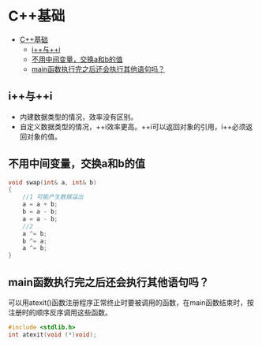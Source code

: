 # C++基础

- [C++基础](#c基础)
  - [i++与++i](#i与i)
  - [不用中间变量，交换a和b的值](#不用中间变量交换a和b的值)
  - [main函数执行完之后还会执行其他语句吗？](#main函数执行完之后还会执行其他语句吗)

## i++与++i

- 内建数据类型的情况，效率没有区别。
- 自定义数据类型的情况，++i效率更高。++i可以返回对象的引用，i++必须返回对象的值。

## 不用中间变量，交换a和b的值

```C++
void swap(int& a, int& b)
{
    //1 可能产生数据溢出
    a = a + b;
    b = a - b;
    a = a - b;
    //2
    a ^= b;
    b ^= a;
    a ^= b;
}
```

## main函数执行完之后还会执行其他语句吗？

可以用atexit()函数注册程序正常终止时要被调用的函数，在main函数结束时，按注册时的顺序反序调用这些函数。

```C++
#include <stdlib.h>
int atexit(void (*)void);
```